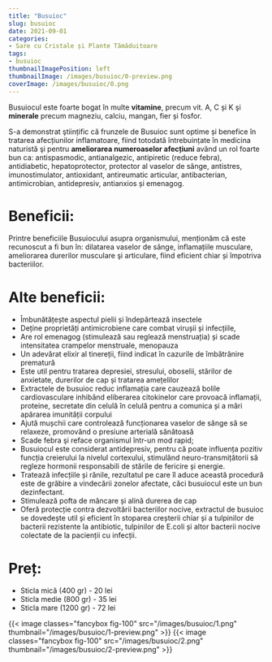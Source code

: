 ```yaml
---
title: "Busuioc"
slug: busuioc
date: 2021-09-01
categories:
- Sare cu Cristale și Plante Tămăduitoare 
tags:
- busuioc
thumbnailImagePosition: left
thumbnailImage: /images/busuioc/0-preview.png
coverImage: /images/busuioc/0.png
---
```

Busuiocul este foarte bogat în multe **vitamine**, precum vit. A, C și K şi **minerale** precum magneziu, calciu, mangan, fier și fosfor.
<!--more-->
S-a demonstrat ştiințific că frunzele de Busuioc sunt optime și benefice în tratarea afecțiunilor inflamatoare, fiind totodată întrebuințate în medicina naturistă şi pentru **ameliorarea numeroaselor afecțiuni** având un rol foarte bun ca: antispasmodic, antianalgezic, antipiretic (reduce febra), antidiabetic, hepatoprotector, protector al vaselor de sânge, antistres, imunostimulator, antioxidant, antireumatic articular, antibacterian, antimicrobian, antidepresiv, antianxios și emenagog.

# Beneficii:
Printre beneficiile Busuiocului asupra organismului, menționăm că este recunoscut a fi bun în: dilatarea vaselor de sânge, inflamațiile musculare, ameliorarea durerilor musculare şi articulare, fiind eficient chiar și împotriva bacteriilor.

# Alte beneficii:
- Îmbunătățește aspectul pielii și îndepărtează insectele
- Deține proprietăți antimicrobiene care combat virușii și infecțiile,
- Are rol emenagog (stimulează sau reglează menstruația) și scade intensitatea crampelor menstruale, menopauza
- Un adevărat elixir al tinereții, fiind indicat în cazurile de îmbătrânire prematură
- Este util pentru tratarea depresiei, stresului, oboselii, stărilor de anxietate, durerilor de cap și tratarea amețelilor
- Extractele de busuioc reduc inflamația care cauzează bolile cardiovasculare inhibând eliberarea citokinelor care provoacă inflamații, proteine, secretate din celulă în celulă pentru a comunica și a mări apărarea imunității corpului
- Ajută mușchii care controlează funcționarea vaselor de sânge să se relaxeze, promovând o presiune arterială sănătoasă
- Scade febra şi reface organismul  într-un mod rapid;
- Busuiocul este considerat antidepresiv, pentru că poate influența pozitiv funcția creierului la nivelul cortexului, stimulând neuro-transmițătorii să regleze hormonii responsabili de stările de fericire și energie.
- Tratează infecțiile și rănile, rezultatul pe care îl aduce această procedură este de grăbire a vindecării zonelor afectate, căci busuiocul este un bun dezinfectant.
- Stimulează pofta de mâncare și alină durerea de cap
- Oferă protecție contra dezvoltării bacteriilor nocive, extractul de busuioc se dovedește util și eficient în stoparea creșterii chiar și a tulpinilor de bacterii rezistente la antibiotic, tulpinilor de E.coli și altor bacterii nocive colectate de la pacienții cu infecții.

# Preț:
- Sticla mică (400 gr) - 20 lei
- Sticla medie (800 gr) - 35 lei
- Sticla mare (1200 gr) - 72 lei

{{< image classes="fancybox fig-100" src="/images/busuioc/1.png" thumbnail="/images/busuioc/1-preview.png" >}}
{{< image classes="fancybox fig-100" src="/images/busuioc/2.png" thumbnail="/images/busuioc/2-preview.png" >}}
